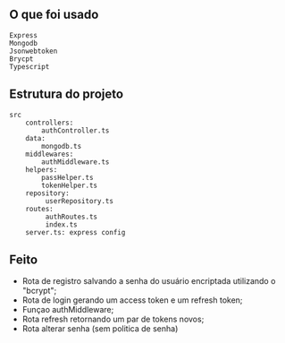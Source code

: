 ## O que foi usado

	Express
	Mongodb
	Jsonwebtoken
	Brycpt
	Typescript

## Estrutura do projeto

	src
		controllers:
			authController.ts
		data:
			mongodb.ts
		middlewares: 
			authMiddleware.ts
		helpers: 
			passHelper.ts
			tokenHelper.ts
		repository: 
			 userRepository.ts
		routes: 
			 authRoutes.ts
			 index.ts
		server.ts: express config

## Feito

- Rota de registro salvando a senha do usuário encriptada utilizando o "bcrypt";
- Rota de login gerando um access token e um refresh token;
- Funçao authMiddleware; 
- Rota refresh retornando um par de tokens novos;
- Rota alterar senha (sem politica de senha)
